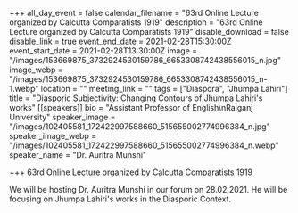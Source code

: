 +++
all_day_event = false
calendar_filename = "63rd Online Lecture organized by Calcutta Comparatists 1919"
description = "63rd Online Lecture organized by Calcutta Comparatists 1919"
disable_download = false
disable_link = true
event_end_date = 2021-02-28T15:30:00Z
event_start_date = 2021-02-28T13:30:00Z
image = "/images/153669875_3732924530159786_6653308742438556015_n.jpg"
image_webp = "/images/153669875_3732924530159786_6653308742438556015_n-1.webp"
location = ""
meeting_link = ""
tags = ["Diaspora", "Jhumpa Lahiri"]
title = "Diasporic Subjectivity: Changing Contours of Jhumpa Lahiri's works"
[[speakers]]
bio = "Assistant Professor of English\nRaiganj University"
speaker_image = "/images/102405581_172422997588660_515655002774996384_n.jpg"
speaker_image_webp = "/images/102405581_172422997588660_515655002774996384_n.webp"
speaker_name = "Dr. Auritra Munshi"

+++
63rd Online Lecture organized by Calcutta Comparatists 1919  
  
We will be hosting Dr. Auritra Munshi in our forum on 28.02.2021. He will be focusing on Jhumpa Lahiri's works in the Diasporic Context. 